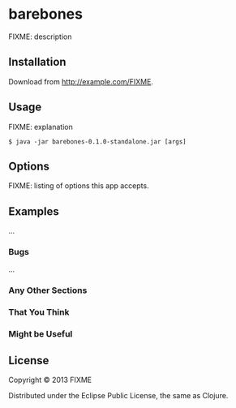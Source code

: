 # barebones

FIXME: description

## Installation

Download from http://example.com/FIXME.

## Usage

FIXME: explanation

    $ java -jar barebones-0.1.0-standalone.jar [args]

## Options

FIXME: listing of options this app accepts.

## Examples

...

### Bugs

...

### Any Other Sections
### That You Think
### Might be Useful

## License

Copyright © 2013 FIXME

Distributed under the Eclipse Public License, the same as Clojure.
